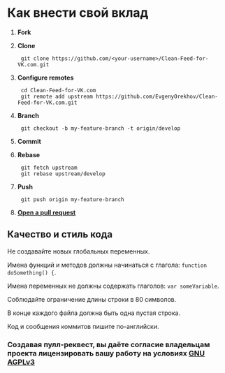 <!-- markdownlint-disable line-length -->

<!--lint disable list-item-content-indent-->

# Как внести свой вклад

1. **Fork**
2. **Clone**

        git clone https://github.com/<your-username>/Clean-Feed-for-VK.com.git
3. **Configure remotes**

        cd Clean-Feed-for-VK.com
        git remote add upstream https://github.com/EvgenyOrekhov/Clean-Feed-for-VK.com.git
4. **Branch**

        git checkout -b my-feature-branch -t origin/develop
5. **Commit**
6. **Rebase**

        git fetch upstream
        git rebase upstream/develop
7. **Push**

        git push origin my-feature-branch
8. **[Open a pull request](https://help.github.com/articles/using-pull-requests/ "Using pull requests · GitHub Help")**

## Качество и стиль кода

Не создавайте новых глобальных переменных.

Имена функций и методов должны начинаться с глагола: `function doSomething() {`.

Имена переменных не должны содержать глаголов: `var someVariable`.

Соблюдайте ограничение длины строки в 80 символов.

В конце каждого файла должна быть одна пустая строка.

Код и сообщения коммитов пишите по-английски.

### Создавая пулл-реквест, вы даёте согласие владельцам проекта лицензировать вашу работу на условиях [GNU AGPLv3](LICENSE)
